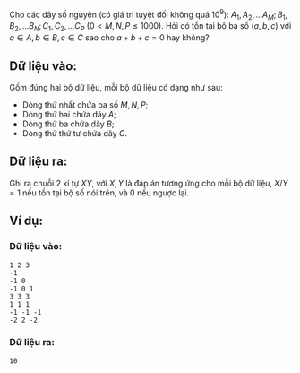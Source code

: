 Cho các dãy số nguyên (có giá trị tuyệt đối không quá $10^9$): $A_1, A_2,… A_M; B_1, B_2,… B_N; C_1, C_2,… C_P\ (0< M, N,P≤1000)$. Hỏi có tồn tại bộ ba số $(a,b,c)$ với $a ∈ A, b ∈ B, c ∈ C$ sao cho $a+b+c=0$ hay không?
## Dữ liệu vào:
Gồm đúng hai bộ dữ liệu, mỗi bộ dữ liệu có dạng như sau:
- Dòng thứ nhất chứa ba số $M, N, P$;
- Dòng thứ hai chứa dãy $A$;
- Dòng thứ ba chứa dãy $B$;
- Dòng thứ thứ tư chứa dãy $C$.

## Dữ liệu ra:
Ghi ra chuỗi $2$ kí tự $XY$, với $X, Y$ là đáp án tương ứng cho mỗi bộ dữ liệu, $X/Y = 1$ nếu tồn tại bộ số nói trên, và $0$ nếu ngược lại.

## Ví dụ:
### Dữ liệu vào:
```
1 2 3
-1
-1 0
-1 0 1
3 3 3
1 1 1
-1 -1 -1
-2 2 -2
```

### Dữ liệu ra:
```
10
```